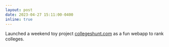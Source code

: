 ```yaml
---
layout: post
date: 2023-04-27 15:11:00-0400
inline: true
---
```

Launched a weekend toy project [collegeshunt.com](collegeshunt.com) as a fun webapp to rank colleges.